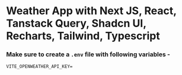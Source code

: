 # Weather App with Next JS, React, Tanstack Query, Shadcn UI, Recharts, Tailwind, Typescript

### Make sure to create a `.env` file with following variables -

```
VITE_OPENWEATHER_API_KEY=
```
